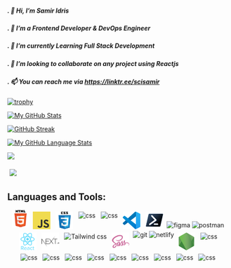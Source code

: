 ##### . 👋 Hi, I’m Samir Idris

##### . 👀 I’m a Frontend Developer & DevOps Engineer

##### . 🌱 I’m currently Learning Full Stack Development

##### . 💞️ I’m looking to collaborate on any project using Reactjs

##### . 📫 You can reach me via https://linktr.ee/scisamir

[![trophy](https://github-profile-trophy.vercel.app/?username=scisamir&theme=onedark)](https://github.com/ryo-ma/github-profile-trophy)

[![My GitHub Stats](https://github-readme-stats.vercel.app/api/?username=scisamir&count_private=true&theme=tokyonight&showicons=true)]()

[![GitHub Streak](https://github-readme-streak-stats.herokuapp.com/?user=scisamir&theme=dark)](https://git.io/streak-stats)

[![My GitHub Language Stats](https://github-readme-stats.vercel.app/api/top-langs/?username=scisamir&langs_count=5&theme=tokyonight)]()

![](https://komarev.com/ghpvc/?username=scisamir&color=blue)

<!-- <img src="https://cr-ss-service.azurewebsites.net/api/ScreenShot?widget=summary&username=scisamir&badges=2&show-avatar=false&style=--header-bg-color:%23000;--border-radius:10px" alt="Codersrank" height="50" style="vertical-align:top; margin:4px"> -->
<img src="https://cr-ss-service.azurewebsites.net/api/ScreenShot?widget=summary&username=scisamir&badges=2&show-avatar=false&style=--header-bg-color:%23000;--border-radius:10px"  height="40" style="vertical-align:top; margin:5px">

## Languages and Tools:

<p align="center">
<img src="https://raw.githubusercontent.com/devicons/devicon/master/icons/html5/html5-original-wordmark.svg" alt="html5" width="40" height="40"/>
<img src="https://raw.githubusercontent.com/github/explore/80688e429a7d4ef2fca1e82350fe8e3517d3494d/topics/javascript/javascript.png" alt="Javascript" height="40" style="vertical-align:top; margin:4px">
<img src="https://raw.githubusercontent.com/github/explore/80688e429a7d4ef2fca1e82350fe8e3517d3494d/topics/css/css.png" alt="css" height="40"
style="vertical-align:top; margin: 4px">
<img src="https://www.vectorlogo.zone/logos/getbootstrap/getbootstrap-ar21.svg" alt="css" height="40" style="vertical-align:top; margin: 4px">
<img src="https://www.vectorlogo.zone/logos/typescriptlang/typescriptlang-icon.svg" alt="css" height="40" style="vertical-align:top; margin: 4px">
<img src="https://raw.githubusercontent.com/github/explore/80688e429a7d4ef2fca1e82350fe8e3517d3494d/topics/visual-studio-code/visual-studio-code.png" alt="VS Code" height="40" style="vertical-align:top; margin:4px">
<img src="https://raw.githubusercontent.com/github/explore/80688e429a7d4ef2fca1e82350fe8e3517d3494d/topics/powershell/powershell.png" alt="powershell" height="40"
style="vertical-align:top; margin: 4px">
 <img src="https://www.vectorlogo.zone/logos/figma/figma-icon.svg" alt="figma" width="40" height="40"/>
<img src="https://www.vectorlogo.zone/logos/getpostman/getpostman-icon.svg" alt="postman" width="40" height="40"/>
<img src="https://raw.githubusercontent.com/devicons/devicon/master/icons/react/react-original-wordmark.svg" alt="react" height="40"
style="vertical-align:top; margin: 4px">
<img src="https://raw.githubusercontent.com/devicons/devicon/master/icons/nextjs/nextjs-original-wordmark.svg" alt="Next" height="40"
style="vertical-align:top; margin: 4px">
<img src="https://camo.githubusercontent.com/5734d0669fe22ce04a1cb989a156cd32c379875f6bca56d5210c9432824856d9/68747470733a2f2f7777772e766563746f726c6f676f2e7a6f6e652f6c6f676f732f7461696c77696e646373732f7461696c77696e646373732d69636f6e2e737667" alt="Tailwind css" height="40"
style="vertical-align:top; margin: 4px">
<img src="https://raw.githubusercontent.com/devicons/devicon/master/icons/sass/sass-original.svg" alt="sass" height="40"
style="vertical-align:top; margin: 4px">
<img src="https://www.vectorlogo.zone/logos/git-scm/git-scm-icon.svg" alt="git" width="40" height="40"/>
<img src="https://www.vectorlogo.zone/logos/netlify/netlify-icon.svg" alt="netlify" width="40" height="40"/>
<img src="https://raw.githubusercontent.com/github/explore/80688e429a7d4ef2fca1e82350fe8e3517d3494d/topics/nodejs/nodejs.png" alt="VS Code" height="40" style="vertical-align:top; margin:4px">
<img src="https://www.vectorlogo.zone/logos/amazon_aws/amazon_aws-ar21.svg" alt="css" height="40" style="vertical-align:top; margin: 4px">
<img src="https://www.vectorlogo.zone/logos/docker/docker-icon.svg" alt="css" height="40" style="vertical-align:top; margin: 4px">
<img src="https://www.vectorlogo.zone/logos/kubernetes/kubernetes-ar21.svg" alt="css" height="40" style="vertical-align:top; margin: 4px">
<img src="https://www.vectorlogo.zone/logos/circleci/circleci-ar21.svg" alt="css" height="40" style="vertical-align:top; margin: 4px">
<img src="https://www.vectorlogo.zone/logos/prometheusio/prometheusio-ar21.svg" alt="css" height="40" style="vertical-align:top; margin: 4px">
<img src="https://www.vectorlogo.zone/logos/ansible/ansible-ar21.svg" alt="css" height="40" style="vertical-align:top; margin: 4px">
<img src="https://www.vectorlogo.zone/logos/python/python-icon.svg" alt="css" height="40" style="vertical-align:top; margin: 4px">
<img src="https://www.vectorlogo.zone/logos/gnu_bash/gnu_bash-ar21.svg" alt="css" height="40" style="vertical-align:top; margin: 4px">
<img src="" alt="css" height="40" style="vertical-align:top; margin: 4px">
<img src="" alt="css" height="40" style="vertical-align:top; margin: 4px">
<!-- <img src="https://raw.githubusercontent.com/devicons/devicon/master/icons/mongodb/mongodb-original-wordmark.svg" alt="mongodb" height="40" style="vertical-align:top; margin:4px">
 <img src="https://raw.githubusercontent.com/devicons/devicon/master/icons/express/express-original-wordmark.svg" alt="express" width="40" height="40"/>
<img src="https://raw.githubusercontent.com/devicons/devicon/master/icons/mysql/mysql-original-wordmark.svg" alt="mysql" width="40" height="40"/> -->

</p>

<!--
<img src="https://raw.githubusercontent.com/github/explore/80688e429a7d4ef2fca1e82350fe8e3517d3494d/topics/typescript/typescript.png" alt="VS Code" height="40" style="vertical-align:top; margin:4px">
<img src="https://raw.githubusercontent.com/github/explore/80688e429a7d4ef2fca1e82350fe8e3517d3494d/topics/firebase/firebase.png" alt="VS Code" height="40" style="vertical-align:top; margin:4px">
<!-- <img src="https://raw.githubusercontent.com/github/explore/80688e429a7d4ef2fca1e82350fe8e3517d3494d/topics/mysql/mysql.png" alt="VS Code" height="40" style="vertical-align:top; margin:4px">
<img src="https://raw.githubusercontent.com/github/explore/80688e429a7d4ef2fca1e82350fe8e3517d3494d/topics/sql/sql.png" alt="VS Code" height="40" style="vertical-align:top; margin:4px">
<img src="https://raw.githubusercontent.com/github/explore/80688e429a7d4ef2fca1e82350fe8e3517d3494d/topics/python/python.png" alt="Python" height="40" style="vertical-align:top; margin:4px"> -->

<!--
**Samueljr-web/Samueljr-web** is a ✨ _special_ ✨ repository because its `README.md` (this file) appears on your GitHub profile.

Here are some ideas to get you started:

- 🔭 I’m currently working on ...
- 🌱 I’m currently learning ...
- 👯 I’m looking to collaborate on ...
- 🤔 I’m looking for help with ...
- 💬 Ask me about ...
- 📫 How to reach me: ...
- 😄 Pronouns: ...
- ⚡ Fun fact: ...
-->
